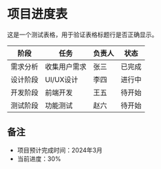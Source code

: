 # 项目进度表

这是一个测试表格，用于验证表格标题行是否正确显示。

| 阶段 | 任务 | 负责人 | 状态 |
|------|------|--------|------|
| 需求分析 | 收集用户需求 | 张三 | 已完成 |
| 设计阶段 | UI/UX设计 | 李四 | 进行中 |
| 开发阶段 | 前端开发 | 王五 | 待开始 |
| 测试阶段 | 功能测试 | 赵六 | 待开始 |

## 备注

- 项目预计完成时间：2024年3月
- 当前进度：30%
